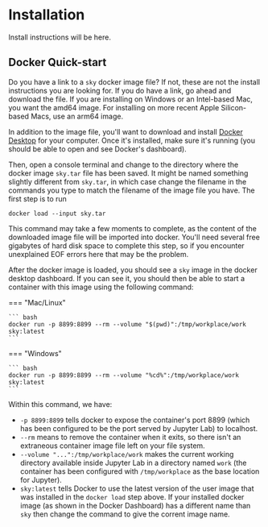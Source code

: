 # Installation

Install instructions will be here.

## Docker Quick-start

Do you have a link to a `sky` docker image file? If not, these are not the install
instructions you are looking for. If you do have a link, go ahead and download
the file.  If you are installing on Windows or an Intel-based Mac, you want the
amd64 image.  For installing on more recent Apple Silicon-based Macs, use an
arm64 image.

In addition to the image file, you'll want to download and install 
[Docker Desktop](www.docker.com) for your computer.  Once it's installed, make
sure it's running (you should be able to open and see Docker's dashboard).

Then, open a console terminal and change to the directory where the docker image
`sky.tar` file has been saved.  It might be named something slightly different from
`sky.tar`, in which case change the filename in the commands you type to match
the filename of the image file you have.  The first step is to run

```shell
docker load --input sky.tar
```

This command may take a few moments to complete, as the content of the downloaded
image file will be imported into docker.  You'll need several free gigabytes of
hard disk space to complete this step, so if you encounter unexplained EOF errors 
here that may be the problem.

After the docker image is loaded, you should see a `sky` image in the docker desktop 
dashboard.  If you can see it, you should then be able to start a container with
this image using the following command:

=== "Mac/Linux"

    ``` bash
    docker run -p 8899:8899 --rm --volume "$(pwd)":/tmp/workplace/work sky:latest
    ```

=== "Windows"

    ``` bash
    docker run -p 8899:8899 --rm --volume "%cd%":/tmp/workplace/work sky:latest
    ```

Within this command, we have:

- `-p 8899:8899` tells docker to expose the container's port 8899 (which has been 
  configured to be the port served by Jupyter Lab) to localhost.
- `--rm` means to remove the container when it exits, so there isn't an 
  extraneous container image file left on your file system.
- `--volume "...":/tmp/workplace/work` makes the current working directory
  available inside Jupyter Lab in a directory named `work` (the container has
  been configured with `/tmp/workplace` as the base location for Jupyter).
- `sky:latest` tells Docker to use the latest version of the user image
  that was installed in the `docker load` step above.  If your installed
  docker image (as shown in the Docker Dashboard) has a different name than
  `sky` then change the command to give the corrent image name.
